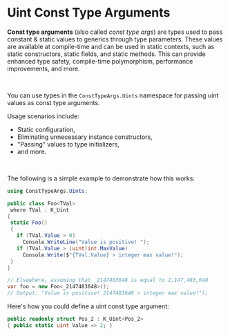 ﻿# Uint Const Type Arguments

**Const type arguments** (also called *const type args*) are types used to pass constant & static values to generics through type parameters. These values are available at compile-time and can be used in static contexts, such as static constructors, static fields, and static methods. This can provide enhanced type safety, compile-time polymorphism, performance improvements, and more.

&nbsp;

 You can use types in the `ConstTypeArgs.Uints` namespace for passing uint values as const type arguments.

 Usage scenarios include:

 * Static configuration,
 * Eliminating unnecessary instance constructors,
 * "Passing" values to type initializers,
 * and more.

 &nbsp;

 The following is a simple example to demonstrate how this works:

 ```csharp
using ConstTypeArgs.Uints;

public class Foo<TVal>
  where TVal : K_Uint
{
  static Foo()
  {        
    if (TVal.Value > 0)
      Console.WriteLine("Value is positive! ");
    if (TVal.Value > (uint)int.MaxValue)
      Console.Write($"{TVal.Value} > integer max value!");
  }
}

// Elsewhere, assuming that _2147483648 is equal to 2,147,483,648
var foo = new Foo<_2147483648>();
// Output: "Value is positive! 2147483648 > integer max value!");
```

Here's how you could define a uint const type argument:

```csharp
public readonly struct Pos_2 : K_Uint<Pos_2>
{ public static uint Value => 2; }
```
